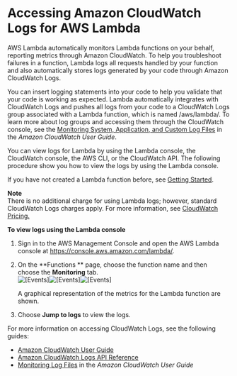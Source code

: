 # Accessing Amazon CloudWatch Logs for AWS Lambda<a name="monitoring-functions-logs"></a>

AWS Lambda automatically monitors Lambda functions on your behalf, reporting metrics through Amazon CloudWatch\. To help you troubleshoot failures in a function, Lambda logs all requests handled by your function and also automatically stores logs generated by your code through Amazon CloudWatch Logs\. 

You can insert logging statements into your code to help you validate that your code is working as expected\. Lambda automatically integrates with CloudWatch Logs and pushes all logs from your code to a CloudWatch Logs group associated with a Lambda function, which is named /aws/lambda/*<function name>*\. To learn more about log groups and accessing them through the CloudWatch console, see the [Monitoring System, Application, and Custom Log Files](http://docs.aws.amazon.com/AmazonCloudWatch/latest/DeveloperGuide/WhatIsCloudWatchLogs.html) in the *Amazon CloudWatch User Guide*\. 

You can view logs for Lambda by using the Lambda console, the CloudWatch console, the AWS CLI, or the CloudWatch API\. The following procedure show you how to view the logs by using the Lambda console\. 

If you have not created a Lambda function before, see [Getting Started](getting-started.md)\.

**Note**  
There is no additional charge for using Lambda logs; however, standard CloudWatch Logs charges apply\. For more information, see [CloudWatch Pricing\.](https://aws.amazon.com/cloudwatch/pricing/)

**To view logs using the Lambda console**

1. Sign in to the AWS Management Console and open the AWS Lambda console at [https://console\.aws\.amazon\.com/lambda/](https://console.aws.amazon.com/lambda/)\.

1. On the **Functions ** page, choose the function name and then choose the **Monitoring** tab\.  
![\[Events\]](http://docs.aws.amazon.com/lambda/latest/dg/images/metrics-functions-list.png)![\[Events\]](http://docs.aws.amazon.com/lambda/latest/dg/)![\[Events\]](http://docs.aws.amazon.com/lambda/latest/dg/)

   A graphical representation of the metrics for the Lambda function are shown\.

1. Choose **Jump to logs** to view the logs\.

For more information on accessing CloudWatch Logs, see the following guides:
+ [Amazon CloudWatch User Guide](http://docs.aws.amazon.com/AmazonCloudWatch/latest/DeveloperGuide/)
+ [Amazon CloudWatch Logs API Reference](http://docs.aws.amazon.com/AmazonCloudWatchLogs/latest/APIReference/)
+ [Monitoring Log Files](http://docs.aws.amazon.com/AmazonCloudWatch/latest/DeveloperGuide/WhatIsCloudWatchLogs.html) in the *Amazon CloudWatch User Guide*
